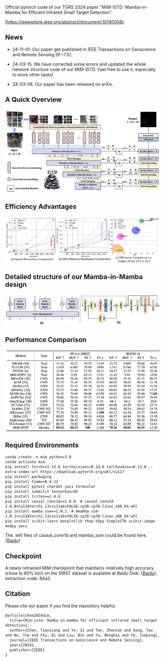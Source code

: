 Official pytorch code of our TGRS 2024 paper "MiM-ISTD: Mamba-in-Mamba for Efficient Infrared Small Target Detection". 

[https://ieeexplore.ieee.org/abstract/document/10740056]

## News

* 24-11-01. Our paper get published in IEEE Transactions on Geoscience and Remote Sensing [IF=7.5].
  
* 24-03-15. We have corrected some errors and updated the whole network structure code of our MiM-ISTD. Feel free to use it, especially to more other tasks!

* 24-03-08. Our paper has been released on arXiv.

## A Quick Overview

![image](https://github.com/txchen-USTC/MiM-ISTD/blob/main/asset/overview.jpg)

## Efficiency Advantages

![image](https://github.com/txchen-USTC/MiM-ISTD/blob/main/asset/efficiency.jpg)

## Detailed structure of our Mamba-in-Mamba design

![image](https://github.com/txchen-USTC/MiM-ISTD/blob/main/asset/structure.jpg)

## Performance Comparison

![image](https://github.com/txchen-USTC/MiM-ISTD/blob/main/asset/performance.jpg)

## Required Environments

```
conda create -n mim python=3.8
conda activate mim
pip install torch==1.13.0 torchvision==0.14.0 torchaudio==0.13.0 --extra-index-url https://download.pytorch.org/whl/cu117
pip install packaging
pip install timm==0.4.12
pip install pytest chardet yacs termcolor
pip install submitit tensorboardX
pip install triton==2.0.0
pip install causal_conv1d==1.0.0  # causal_conv1d-1.0.0+cu118torch1.13cxx11abiFALSE-cp38-cp38-linux_x86_64.whl
pip install mamba_ssm==1.0.1  # mmamba_ssm-1.0.1+cu118torch1.13cxx11abiFALSE-cp38-cp38-linux_x86_64.whl
pip install scikit-learn matplotlib thop h5py SimpleITK scikit-image medpy yacs
```

The .whl files of causal_conv1d and mamba_ssm could be found here. {[Baidu](https://pan.baidu.com/s/1Uza8g1pkVcbXG1F-2tB0xQ?pwd=p3h9)}

## Checkpoint

A newly retrained MiM checkpoint that maintains relatively high accuracy (close to 80% IoU) on the SIRST dataset is available at Baidu Disk: {[Baidu](https://pan.baidu.com/s/1cxvi4d9hZ2dCeTB5dxBRGg)}, extraction code: 8Aa2. 

## Citation

Please cite our paper if you find the repository helpful.
```
@article{chen2024mim,
  title={Mim-istd: Mamba-in-mamba for efficient infrared small target detection},
  author={Chen, Tianxiang and Ye, Zi and Tan, Zhentao and Gong, Tao and Wu, Yue and Chu, Qi and Liu, Bin and Yu, Nenghai and Ye, Jieping},
  journal={IEEE Transactions on Geoscience and Remote Sensing},
  year={2024},
  publisher={IEEE}
}
```
